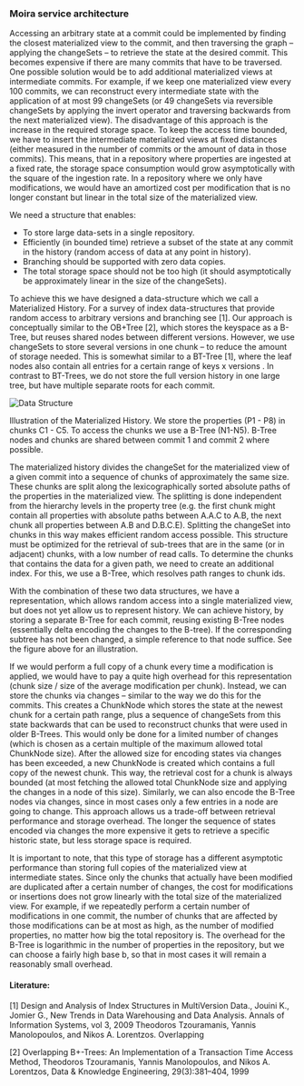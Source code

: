 ### Moira service architecture

Accessing an arbitrary state at a commit could be implemented by finding the closest materialized view to the commit, and then traversing the graph – applying the changeSets – to retrieve the state at the desired commit. This becomes expensive if there are many commits that have to be traversed. One possible solution would be to add additional materialized views at intermediate commits. For example, if we keep one materialized view every 100 commits, we can reconstruct every intermediate state with the application of at most 99 changeSets (or 49 changeSets via reversible changeSets by applying the invert operator and traversing backwards from the next materialized view). The disadvantage of this approach is the increase in the required storage space. To keep the access time bounded, we have to insert the intermediate materialized views at fixed distances (either measured in the number of commits or the amount of data in those commits). This means, that in a repository where properties are ingested at a fixed rate, the storage space consumption would grow asymptotically with the square of the ingestion rate. In a repository where we only have modifications, we would have an amortized cost per modification that is no longer constant but linear in the total size of the materialized view.

We need a structure that enables:

-   To store large data-sets in a single repository.
-   Efficiently (in bounded time) retrieve a subset of the state at any commit in the history (random access of data at any point in history).
-   Branching should be supported with zero data copies.
-   The total storage space should not be too high (it should asymptotically be approximately linear in the size of the changeSets).

To achieve this we have designed a data-structure which we call a Materialized History. For a survey of index data-structures that provide random access to arbitrary versions and branching see [1]. Our approach is conceptually similar to the OB+Tree [2], which stores the keyspace as a B-Tree, but reuses shared nodes between different versions. However, we use changeSets to store several versions in one chunk – to reduce the amount of storage needed. This is somewhat similar to a BT-Tree [1], where the leaf nodes also contain all entries for a certain range of keys x versions . In contrast to BT-Trees, we do not store the full version history in one large tree, but have multiple separate roots for each commit.

![Data Structure](../images/moira_data_structure.png)

Illustration of the Materialized History. We store the properties (P1 - P8) in chunks C1 - C5. To access the chunks we use a B-Tree (N1-N5). B-Tree nodes and chunks are shared between commit 1 and commit 2 where possible.

The materialized history divides the changeSet for the materialized view of a given commit into a sequence of chunks of approximately the same size. These chunks are split along the lexicographically sorted absolute paths of the properties in the materialized view. The splitting is done independent from the hierarchy levels in the property tree (e.g. the first chunk might contain all properties with absolute paths between A.A.C to A.B, the next chunk all properties between A.B and D.B.C.E). Splitting the changeSet into chunks in this way makes efficient random access possible. This structure must be optimized for the retrieval of sub-trees that are in the same (or in adjacent) chunks, with a low number of read calls. To determine the chunks that contains the data for a given path, we need to create an additional index. For this, we use a B-Tree, which resolves path ranges to chunk ids.

With the combination of these two data structures, we have a representation, which allows random access into a single materialized view, but does not yet allow us to represent history. We can achieve history, by storing a separate B-Tree for each commit, reusing existing B-Tree nodes (essentially delta encoding the changes to the B-tree). If the corresponding subtree has not been changed, a simple reference to that node suffice. See the figure above for an illustration.

If we would perform a full copy of a chunk every time a modification is applied, we would have to pay a quite high overhead for this representation (chunk size / size of the average modification per chunk). Instead, we can store the chunks via changes – similar to the way we do this for the commits. This creates a ChunkNode which stores the state at the newest chunk for a certain path range, plus a sequence of changeSets from this state backwards that can be used to reconstruct chunks that were used in older B-Trees. This would only be done for a limited number of changes (which is chosen as a certain multiple of the maximum allowed total ChunkNode size). After the allowed size for encoding states via changes has been exceeded, a new ChunkNode is created which contains a full copy of the newest chunk. This way, the retrieval cost for a chunk is always bounded (at most fetching the allowed total ChunkNode size and applying the changes in a node of this size). Similarly, we can also encode the B-Tree nodes via changes, since in most cases only a few entries in a node are going to change. This approach allows us a trade-off between retrieval performance and storage overhead. The longer the sequence of states encoded via changes the more expensive it gets to retrieve a specific historic state, but less storage space is required.

It is important to note, that this type of storage has a different asymptotic performance than storing full copies of the materialized view at intermediate states. Since only the chunks that actually have been modified are duplicated after a certain number of changes, the cost for modifications or insertions does not grow linearly with the total size of the materialized view. For example, if we repeatedly perform a certain number of modifications in one commit, the number of chunks that are affected by those modifications can be at most as high, as the number of modified properties, no matter how big the total repository is. The overhead for the B-Tree is logarithmic in the number of properties in the repository, but we can choose a fairly high base b, so that in most cases it will remain a reasonably small overhead.

#### Literature:

[1] Design and Analysis of Index Structures in MultiVersion Data., Jouini K., Jomier G., New Trends in Data Warehousing and Data Analysis. Annals of Information Systems, vol 3, 2009 Theodoros Tzouramanis, Yannis Manolopoulos, and Nikos A. Lorentzos. Overlapping

[2] Overlapping B+-Trees: An Implementation of a Transaction Time Access Method, Theodoros Tzouramanis, Yannis Manolopoulos, and Nikos A. Lorentzos, Data & Knowledge Engineering, 29(3):381–404, 1999
